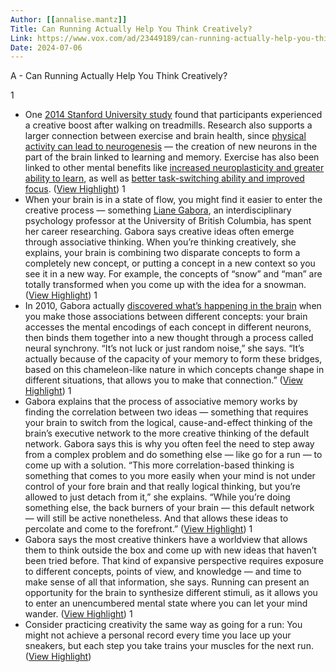 ```yaml
---
Author: [[annalise.mantz]]
Title: Can Running Actually Help You Think Creatively?
Link: https://www.vox.com/ad/23449189/can-running-actually-help-you-think-creatively
Date: 2024-07-06
---
```

A - Can Running Actually Help You Think Creatively?

1
- One [2014 Stanford University study](http://aaalab.stanford.edu/assets/papers/2014/Give_your_ideas_some_legs.pdf) found that participants experienced a creative boost after walking on treadmills. Research also supports a larger connection between exercise and brain health, since [physical activity can lead to neurogenesis](https://www.ncbi.nlm.nih.gov/pmc/articles/PMC5808288/#:~:text=Exercise%20is%20known%20to%20have,and%20incorporated%20into%20hippocampal%20circuits) — the creation of new neurons in the part of the brain linked to learning and memory. Exercise has also been linked to other mental benefits like [increased neuroplasticity and greater ability to learn](https://www.ncbi.nlm.nih.gov/pmc/articles/PMC4410170/), as well as [better task-switching ability and improved focus](https://www.hopkinsmedicine.org/health/wellness-and-prevention/the-truth-behind-runners-high-and-other-mental-benefits-of-running#:~:text=%E2%80%9CExercise%20has%20a%20dramatic%20antidepressive,the%20brains%20of%20regular%20exercisers). ([View Highlight](https://read.readwise.io/read/01gmqwh6raz205x9sgg2zvkgtq))
1
- When your brain is in a state of flow, you might find it easier to enter the creative process — something [Liane Gabora](https://psych.ok.ubc.ca/about/contact/liane-lee-gabora/), an interdisciplinary psychology professor at the University of British Columbia, has spent her career researching. Gabora says creative ideas often emerge through associative thinking. When you’re thinking creatively, she explains, your brain is combining two disparate concepts to form a completely new concept, or putting a concept in a new context so you see it in a new way. For example, the concepts of “snow” and “man” are totally transformed when you come up with the idea for a snowman. ([View Highlight](https://read.readwise.io/read/01gmqwk4qvp4enrwg9h25xa4rz))
1
- In 2010, Gabora actually [discovered what’s happening in the brain](https://www.tandfonline.com/doi/full/10.1080/10400410903579494?scroll=top&needAccess=true) when you make those associations between different concepts: your brain accesses the mental encodings of each concept in different neurons, then binds them together into a new thought through a process called neural synchrony. “It’s not luck or just random noise,” she says. “It’s actually because of the capacity of your memory to form these bridges, based on this chameleon-like nature in which concepts change shape in different situations, that allows you to make that connection.” ([View Highlight](https://read.readwise.io/read/01gmqwkpvyeztbzmyshxb8k0tw))
1
- Gabora explains that the process of associative memory works by finding the correlation between two ideas — something that requires your brain to switch from the logical, cause-and-effect thinking of the brain’s executive network to the more creative thinking of the default network. Gabora says this is why you often feel the need to step away from a complex problem and do something else — like go for a run — to come up with a solution. “This more correlation-based thinking is something that comes to you more easily when your mind is not under control of your fore brain and that really logical thinking, but you’re allowed to just detach from it,” she explains. “While you’re doing something else, the back burners of your brain — this default network — will still be active nonetheless. And that allows these ideas to percolate and come to the forefront.” ([View Highlight](https://read.readwise.io/read/01gmqwmaf9s9s0681mmpctbp0k))
1
- Gabora says the most creative thinkers have a worldview that allows them to think outside the box and come up with new ideas that haven’t been tried before. That kind of expansive perspective requires exposure to different concepts, points of view, and knowledge — and time to make sense of all that information, she says. Running can present an opportunity for the brain to synthesize different stimuli, as it allows you to enter an unencumbered mental state where you can let your mind wander. ([View Highlight](https://read.readwise.io/read/01gmqwn5dkmt3am9ktq0tgj1jt))
1
- Consider practicing creativity the same way as going for a run: You might not achieve a personal record every time you lace up your sneakers, but each step you take trains your muscles for the next run. ([View Highlight](https://read.readwise.io/read/01gmqwpp3r9bmgm82fa7tkrwbj))
